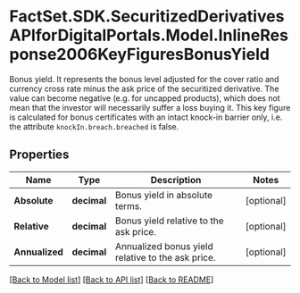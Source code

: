 # FactSet.SDK.SecuritizedDerivativesAPIforDigitalPortals.Model.InlineResponse2006KeyFiguresBonusYield
Bonus yield. It represents the bonus level adjusted for the cover ratio and currency cross rate minus the ask price of the securitized derivative. The value can become negative (e.g. for uncapped products), which does not mean that the investor will necessarily suffer a loss buying it. This key figure is calculated for bonus certificates with an intact knock-in barrier only, i.e. the attribute `knockIn.breach.breached` is false.

## Properties

Name | Type | Description | Notes
------------ | ------------- | ------------- | -------------
**Absolute** | **decimal** | Bonus yield in absolute terms. | [optional] 
**Relative** | **decimal** | Bonus yield relative to the ask price. | [optional] 
**Annualized** | **decimal** | Annualized bonus yield relative to the ask price. | [optional] 

[[Back to Model list]](../README.md#documentation-for-models) [[Back to API list]](../README.md#documentation-for-api-endpoints) [[Back to README]](../README.md)

